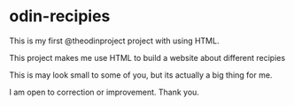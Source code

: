 # odin-recipies
This is my first @theodinproject project with using HTML.

This project makes me use HTML to build a website about different recipies


This is may look small to some of you, but its actually a big thing for me.


I am open to correction or improvement. Thank you.

